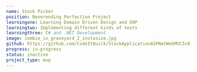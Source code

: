```yaml
---
name: Stock Picker
position: Neverending Perfection Project
learningone: Learning Domain Driven Design and OOP
learningtwo: Implementing different kinds of tests
learningthree: C# and .NET Development 
image: zombie_in_graveyard_2_instasize.jpg
github: https://github.com/CodeItQuick/StockApplicationASPNetWebMVCIndividualIdentity
progress: in-progress
status: inactive
project_type: mvp
---
```

